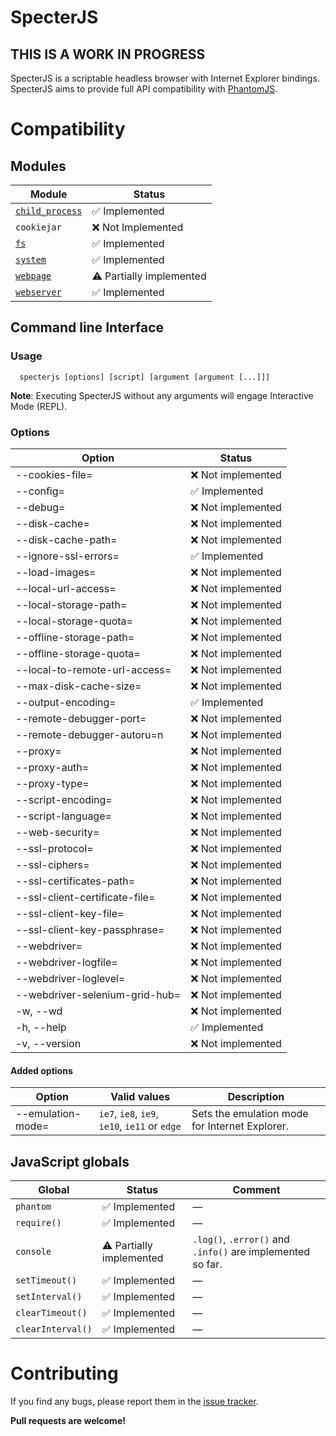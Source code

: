 # SpecterJS

## THIS IS A WORK IN PROGRESS

SpecterJS is a scriptable headless browser with Internet Explorer bindings. SpecterJS aims to provide full API compatibility with [PhantomJS](http://phantomjs.org/).

# Compatibility

## Modules

| Module  | Status |
| -------- | ----- |
| [`child_process`](docs/compatibility/modules/child_process.md) | :white_check_mark: Implemented  |
| `cookiejar` | :x: Not Implemented |
| [`fs`](docs/compatibility/modules/fs.md) | :white_check_mark: Implemented |
| [`system`](docs/compatibility/modules/system.md) | :white_check_mark: Implemented |
| [`webpage`](docs/compatibility/modules/webpage.md)  | :warning: Partially implemented  |
| [`webserver`](docs/compatibility/modules/webserver.md) | :white_check_mark: Implemented |

## Command line Interface

### Usage
```
  specterjs [options] [script] [argument [argument [...]]]
```

**Note**: Executing SpecterJS without any arguments will engage Interactive Mode (REPL).

### Options

| Option | Status |
|--------|--------|
| --cookies-file= | :x: Not implemented |
| --config= | :white_check_mark: Implemented |
| --debug= | :x: Not implemented |
| --disk-cache= | :x: Not implemented |
| --disk-cache-path= | :x: Not implemented |
| --ignore-ssl-errors= | :white_check_mark: Implemented |
| --load-images= | :x: Not implemented |
| --local-url-access= | :x: Not implemented |
| --local-storage-path= | :x: Not implemented |
| --local-storage-quota= | :x: Not implemented |
| --offline-storage-path= | :x: Not implemented |
| --offline-storage-quota= | :x: Not implemented |
| --local-to-remote-url-access= | :x: Not implemented |
| --max-disk-cache-size= | :x: Not implemented |
| --output-encoding= | :white_check_mark: Implemented |
| --remote-debugger-port= | :x: Not implemented |
| --remote-debugger-autoru=n | :x: Not implemented |
| --proxy= | :x: Not implemented |
| --proxy-auth= | :x: Not implemented |
| --proxy-type= | :x: Not implemented |
| --script-encoding= | :x: Not implemented |
| --script-language= | :x: Not implemented |
| --web-security= | :x: Not implemented |
| --ssl-protocol= | :x: Not implemented |
| --ssl-ciphers= | :x: Not implemented |
| --ssl-certificates-path= | :x: Not implemented |
| --ssl-client-certificate-file= | :x: Not implemented |
| --ssl-client-key-file= | :x: Not implemented |
| --ssl-client-key-passphrase= | :x: Not implemented |
| --webdriver= | :x: Not implemented |
| --webdriver-logfile= | :x: Not implemented |
| --webdriver-loglevel= | :x: Not implemented |
| --webdriver-selenium-grid-hub= | :x: Not implemented |
| -w, --wd | :x: Not implemented |
| -h, --help | :white_check_mark: Implemented |
| -v, --version | :x: Not implemented |

#### Added options

| Option | Valid values | Description |
| ------ | ------ | ----------- |
| --emulation-mode= | `ie7`, `ie8`, `ie9`, `ie10`, `ie11` or `edge` | Sets the emulation mode for Internet Explorer. |

## JavaScript globals

| Global | Status | Comment |
| ------ | ------ | ------- |
| `phantom` | :white_check_mark: Implemented | —  |
| `require()` | :white_check_mark: Implemented | — |
| `console` | :warning: Partially implemented | `.log()`, `.error()` and `.info()` are implemented so far. |
| `setTimeout()`  | :white_check_mark: Implemented | — |
| `setInterval()` | :white_check_mark: Implemented | — |
| `clearTimeout()` | :white_check_mark: Implemented |—  |
| `clearInterval()` | :white_check_mark: Implemented | — |

# Contributing

If you find any bugs, please report them in the [issue tracker](https://github.com/andyjansson/specterjs/issues).

**Pull requests are welcome!**
